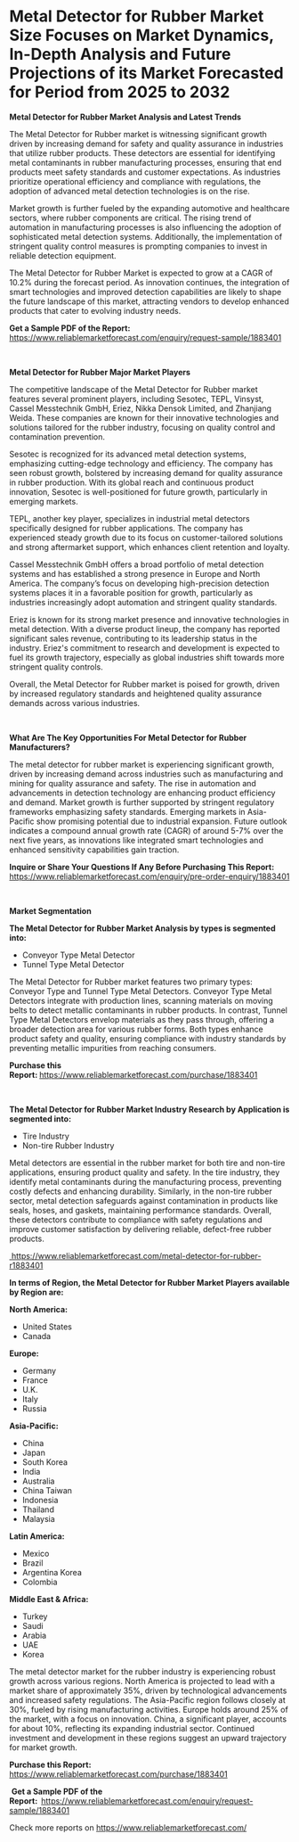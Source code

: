 <p><h1>Metal Detector for Rubber Market Size Focuses on Market Dynamics, In-Depth Analysis and Future Projections of its Market Forecasted for Period from 2025 to 2032</h1></p><p><strong>Metal Detector for Rubber Market Analysis and Latest Trends</strong></p>
<p><p>The Metal Detector for Rubber market is witnessing significant growth driven by increasing demand for safety and quality assurance in industries that utilize rubber products. These detectors are essential for identifying metal contaminants in rubber manufacturing processes, ensuring that end products meet safety standards and customer expectations. As industries prioritize operational efficiency and compliance with regulations, the adoption of advanced metal detection technologies is on the rise.</p><p>Market growth is further fueled by the expanding automotive and healthcare sectors, where rubber components are critical. The rising trend of automation in manufacturing processes is also influencing the adoption of sophisticated metal detection systems. Additionally, the implementation of stringent quality control measures is prompting companies to invest in reliable detection equipment.</p><p>The Metal Detector for Rubber Market is expected to grow at a CAGR of 10.2% during the forecast period. As innovation continues, the integration of smart technologies and improved detection capabilities are likely to shape the future landscape of this market, attracting vendors to develop enhanced products that cater to evolving industry needs.</p></p>
<p><strong>Get a Sample PDF of the Report:&nbsp;</strong> <a href="https://www.reliablemarketforecast.com/enquiry/request-sample/1883401?utm_campaign=3176&utm_medium=2&utm_source=Github&utm_content=ia&utm_term=11042025&utm_id=metal-detector-for-rubber">https://www.reliablemarketforecast.com/enquiry/request-sample/1883401</a></p>
<p>&nbsp;</p>
<p><strong>Metal Detector for Rubber Major Market Players</strong></p>
<p><p>The competitive landscape of the Metal Detector for Rubber market features several prominent players, including Sesotec, TEPL, Vinsyst, Cassel Messtechnik GmbH, Eriez, Nikka Densok Limited, and Zhanjiang Weida. These companies are known for their innovative technologies and solutions tailored for the rubber industry, focusing on quality control and contamination prevention.</p><p>Sesotec is recognized for its advanced metal detection systems, emphasizing cutting-edge technology and efficiency. The company has seen robust growth, bolstered by increasing demand for quality assurance in rubber production. With its global reach and continuous product innovation, Sesotec is well-positioned for future growth, particularly in emerging markets.</p><p>TEPL, another key player, specializes in industrial metal detectors specifically designed for rubber applications. The company has experienced steady growth due to its focus on customer-tailored solutions and strong aftermarket support, which enhances client retention and loyalty.</p><p>Cassel Messtechnik GmbH offers a broad portfolio of metal detection systems and has established a strong presence in Europe and North America. The company’s focus on developing high-precision detection systems places it in a favorable position for growth, particularly as industries increasingly adopt automation and stringent quality standards.</p><p>Eriez is known for its strong market presence and innovative technologies in metal detection. With a diverse product lineup, the company has reported significant sales revenue, contributing to its leadership status in the industry. Eriez's commitment to research and development is expected to fuel its growth trajectory, especially as global industries shift towards more stringent quality controls.</p><p>Overall, the Metal Detector for Rubber market is poised for growth, driven by increased regulatory standards and heightened quality assurance demands across various industries.</p></p>
<p>&nbsp;</p>
<p><strong>What Are The Key Opportunities For Metal Detector for Rubber Manufacturers?</strong></p>
<p><p>The metal detector for rubber market is experiencing significant growth, driven by increasing demand across industries such as manufacturing and mining for quality assurance and safety. The rise in automation and advancements in detection technology are enhancing product efficiency and demand. Market growth is further supported by stringent regulatory frameworks emphasizing safety standards. Emerging markets in Asia-Pacific show promising potential due to industrial expansion. Future outlook indicates a compound annual growth rate (CAGR) of around 5-7% over the next five years, as innovations like integrated smart technologies and enhanced sensitivity capabilities gain traction.</p></p>
<p><strong>Inquire or Share Your Questions If Any Before Purchasing This Report:</strong> <a href="https://www.reliablemarketforecast.com/enquiry/pre-order-enquiry/1883401?utm_campaign=3176&utm_medium=2&utm_source=Github&utm_content=ia&utm_term=11042025&utm_id=metal-detector-for-rubber">https://www.reliablemarketforecast.com/enquiry/pre-order-enquiry/1883401</a></p>
<p>&nbsp;</p>
<p><strong>Market Segmentation</strong></p>
<p><strong>The Metal Detector for Rubber Market Analysis by types is segmented into:</strong></p>
<p><ul><li>Conveyor Type Metal Detector</li><li>Tunnel Type Metal Detector</li></ul></p>
<p><p>The Metal Detector for Rubber market features two primary types: Conveyor Type and Tunnel Type Metal Detectors. Conveyor Type Metal Detectors integrate with production lines, scanning materials on moving belts to detect metallic contaminants in rubber products. In contrast, Tunnel Type Metal Detectors envelop materials as they pass through, offering a broader detection area for various rubber forms. Both types enhance product safety and quality, ensuring compliance with industry standards by preventing metallic impurities from reaching consumers.</p></p>
<p><strong>Purchase this Report:&nbsp;</strong><a href="https://www.reliablemarketforecast.com/purchase/1883401?utm_campaign=3176&utm_medium=2&utm_source=Github&utm_content=ia&utm_term=11042025&utm_id=metal-detector-for-rubber">https://www.reliablemarketforecast.com/purchase/1883401</a></p>
<p>&nbsp;</p>
<p><strong>The Metal Detector for Rubber Market Industry Research by Application is segmented into:</strong></p>
<p><ul><li>Tire Industry</li><li>Non-tire Rubber Industry</li></ul></p>
<p><p>Metal detectors are essential in the rubber market for both tire and non-tire applications, ensuring product quality and safety. In the tire industry, they identify metal contaminants during the manufacturing process, preventing costly defects and enhancing durability. Similarly, in the non-tire rubber sector, metal detection safeguards against contamination in products like seals, hoses, and gaskets, maintaining performance standards. Overall, these detectors contribute to compliance with safety regulations and improve customer satisfaction by delivering reliable, defect-free rubber products.</p></p>
<p><a href="https://www.reliablemarketforecast.com/metal-detector-for-rubber-r1883401?utm_campaign=3176&utm_medium=2&utm_source=Github&utm_content=ia&utm_term=11042025&utm_id=metal-detector-for-rubber">&nbsp;https://www.reliablemarketforecast.com/metal-detector-for-rubber-r1883401</a></p>
<p><strong>In terms of Region, the Metal Detector for Rubber Market Players available by Region are:</strong></p>
<p>
    <p> <strong> North America: </strong>
        <ul>
            <li>United States</li>
            <li>Canada</li>
        </ul>
        </p> 
    <p> <strong> Europe: </strong>
        <ul>
            <li>Germany</li>
            <li>France</li>
            <li>U.K.</li>
            <li>Italy</li>
            <li>Russia</li>
        </ul>
        </p> 
    <p> <strong> Asia-Pacific: </strong>
        <ul>
            <li>China</li>
            <li>Japan</li>
            <li>South Korea</li>
            <li>India</li>
            <li>Australia</li>
            <li>China Taiwan</li>
            <li>Indonesia</li>
            <li>Thailand</li>
            <li>Malaysia</li>
        </ul>
        </p> 
    <p> <strong> Latin America: </strong>
        <ul>
            <li>Mexico</li>
            <li>Brazil</li>
            <li>Argentina Korea</li>
            <li>Colombia</li>
        </ul>
        </p> 
    <p> <strong> Middle East & Africa: </strong>
        <ul>
            <li>Turkey</li>
            <li>Saudi</li>
            <li>Arabia</li>
            <li>UAE</li>
            <li>Korea</li>
        </ul>
    </p>
    </p>
<p><p>The metal detector market for the rubber industry is experiencing robust growth across various regions. North America is projected to lead with a market share of approximately 35%, driven by technological advancements and increased safety regulations. The Asia-Pacific region follows closely at 30%, fueled by rising manufacturing activities. Europe holds around 25% of the market, with a focus on innovation. China, a significant player, accounts for about 10%, reflecting its expanding industrial sector. Continued investment and development in these regions suggest an upward trajectory for market growth.</p></p>
<p><strong>Purchase this Report: </strong><a href="https://www.reliablemarketforecast.com/purchase/1883401?utm_campaign=3176&utm_medium=2&utm_source=Github&utm_content=ia&utm_term=11042025&utm_id=metal-detector-for-rubber">https://www.reliablemarketforecast.com/purchase/1883401</a></p>
<p>&nbsp;<strong>Get a Sample PDF of the Report:&nbsp;&nbsp;</strong><a href="https://www.reliablemarketforecast.com/enquiry/request-sample/1883401?utm_campaign=3176&utm_medium=2&utm_source=Github&utm_content=ia&utm_term=11042025&utm_id=metal-detector-for-rubber">https://www.reliablemarketforecast.com/enquiry/request-sample/1883401</a></p>
<p><strong></strong></p>
<p>Check more reports on <a href="https://www.reliablemarketforecast.com/?utm_campaign=3176&utm_medium=2&utm_source=Github&utm_content=ia&utm_term=11042025&utm_id=metal-detector-for-rubber">https://www.reliablemarketforecast.com/</a></p>